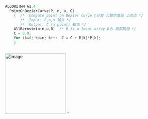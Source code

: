 ``` C++
ALGORITHM A1.4
  PointOnBezierCurve(P, n, u, C)
    {  /*  Compute point on Bezier curve 🧮计算 贝塞尔曲线 上的点 */
       /*  Input: P,n,u 输入 */
       /*  Output: C (a point) 输出 */
    AllBernstein(n,u,B)  /* B is a local array B为 局部数组 */
    C = 0.0;
    for (k=0; k<=n; k++)  C = C + B[k]*P[k];
    }
```

```

```

<img width="200" alt="image" src="https://github.com/ChenxingWang93/ComputationalGeometry/assets/31954987/698330f5-73b8-468e-ba6d-461efd4bde8b"> = 



